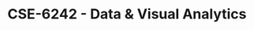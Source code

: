 ---
layout: course
title: CSE-6242 - Data & Visual Analytics
aliases: DVA
course_id: CSE-6242
permalink: /CSE-6242/
avg_difficulty: 3.23
avg_rating: 2.97
avg_workload: 16.14
type: course_page
---